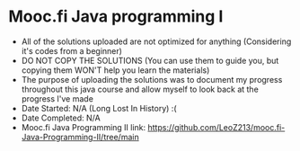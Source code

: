 # Mooc.fi Java programming I
- All of the solutions uploaded are not optimized for anything (Considering it's codes from a beginner)
- DO NOT COPY THE SOLUTIONS (You can use them to guide you, but copying them WON'T help you learn the materials)
- The purpose of uploading the solutions was to document my progress throughout this java course and allow myself to look back at the progress I've made
- Date Started: N/A (Long Lost In History) :(
- Date Completed: N/A
- Mooc.fi Java Programming II link: https://github.com/LeoZ213/mooc.fi-Java-Programming-II/tree/main
